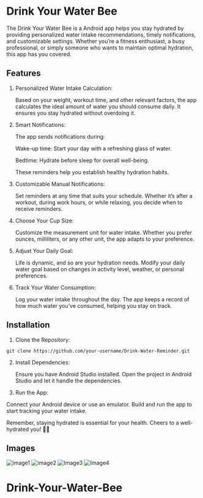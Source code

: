 # Drink Your Water Bee
 

The Drink Your Water Bee is a Android app helps you stay hydrated by providing personalized water intake recommendations, timely notifications, and customizable settings. Whether you’re a fitness enthusiast, a busy professional, or simply someone who wants to maintain optimal hydration, this app has you covered.

## Features
1. Personalized Water Intake Calculation:

   
   Based on your weight, workout time, and other relevant factors, the app calculates the ideal amount of water you should consume daily.
It ensures you stay hydrated without overdoing it.

2. Smart Notifications:


   The app sends notifications during:
  
   Wake-up time: Start your day with a refreshing glass of water.
   
   Bedtime: Hydrate before sleep for overall well-being.
   
   These reminders help you establish healthy hydration habits.


4. Customizable Manual Notifications:
   
   Set reminders at any time that suits your schedule.
   Whether it’s after a workout, during work hours, or while relaxing, you decide when to receive reminders.


5. Choose Your Cup Size:

   Customize the measurement unit for water intake.
   Whether you prefer ounces, milliliters, or any other unit, the app adapts to your preference.
6. Adjust Your Daily Goal:

   Life is dynamic, and so are your hydration needs.
   Modify your daily water goal based on changes in activity level, weather, or personal preferences.


6. Track Your Water Consumption:

   Log your water intake throughout the day.
   The app keeps a record of how much water you’ve consumed, helping you stay on track.
## Installation
1. Clone the Repository:
   
  ```git clone https://github.com/your-username/Drink-Water-Reminder.git```

2. Install Dependencies:
   
   Ensure you have Android Studio installed.
Open the project in Android Studio and let it handle the dependencies.
3. Run the App:

  Connect your Android device or use an emulator.
Build and run the app to start tracking your water intake.


Remember, staying hydrated is essential for your health. Cheers to a well-hydrated you! 🥤💧

## Images 
 ![image1](https://github.com/Marvs0112/Drink-Your-Water-Bee/blob/main/Images/Image_start.png)
 ![image2](https://github.com/Marvs0112/Drink-Your-Water-Bee/blob/main/Images/Image_Home.png)
 ![Image3](https://github.com/Marvs0112/Drink-Your-Water-Bee/blob/main/Images/Image_Cup.png)
 ![Image4](https://github.com/Marvs0112/Drink-Your-Water-Bee/blob/main/Images/Image_Notification.png)
# Drink-Your-Water-Bee
